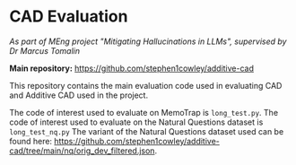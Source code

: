# CAD Evaluation

*As part of MEng project "Mitigating Hallucinations in LLMs", supervised by Dr Marcus Tomalin*

**Main repository:** https://github.com/stephen1cowley/additive-cad

This repository contains the main evaluation code used in evaluating CAD and Additive CAD used in the project.

The code of interest used to evaluate on MemoTrap is `long_test.py`. The code of interest used to evaluate on the Natural Questions dataset is `long_test_nq.py` The variant of the Natural Questions dataset used can be found here: https://github.com/stephen1cowley/additive-cad/tree/main/nq/orig_dev_filtered.json.

